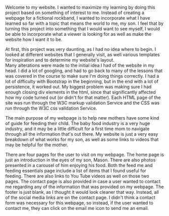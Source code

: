 
Welcome to my website.  I wanted to maximize my learning by doing this project based on something of 
interest to me.  Instead of creating a webpage for a fictional rockband, I wanted to incorporate what 
I have learned so far with a topic that means the world to me, my son.  I feel that by turning this 
project into something that I would want to see myself, I would be able to incorporate what a viewer is 
looking for as well as make the website how I want it to be.

At first, this project was very daunting, as I had no idea where to begin.  I looked at different websites 
that I generally visit, as well various templates for inspiration and to determine my website's layout.  
Many alterations were made to the initial idea I had of the website in my head.  I did a lot of googling, and 
had to go back to many of the lessons that was covered in the course to make sure I'm doing things correctly.
I had a lot of difficulty with Bootstrap in the beginning, but in the end with a lot of persistence, it worked 
out. My biggest problem was making sure I had enough closing div elements in the html, since that significantly 
affected how my code turned out (or didn't for that matter). Each HTML page of the site was run through the W3C markup validation Service and the CSS was run through the W3C css validation Service.

The main purpose of my webpage is to help new mothers have some kind of guide for feeding their child. The 
baby food industry is a very huge industry, and it may be a little difficult for a first time mom to navigate 
through all the information that's out there.  My website is just a very easy breakdown of what works for my
son, as well as some links to videos that may be helpful for the mother.  

There are four pages for the user to visit on my webpage.  The home page is just an introduction in the eyes of
my son, Mason.  There are also photos presented in a carousel of him enjoying his food.  Both the feed me and feeding
essentials page include a list of items that I found useful for feeding.  There are also links to You Tube videos as 
well on those two pages.  The contact page is also provided in case a user wanted to contact me regarding any of the 
information that was provided on my webpage.  The footer is just blank, as I thought it would look cleaner that way. 
Instead, all of the social media links are on the contact page.  I didn't think a contact form was necessary for this
webpage, so instead, if the user wanted to contact me, they can click on the email me icon to send me an email.

